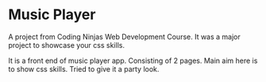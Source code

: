# Music Player

A project from Coding Ninjas Web Development Course. It was a major project to showcase your css skills.

It is a front end of music player app. Consisting of 2 pages. Main aim here is to show css skills. Tried to give it a party look.
